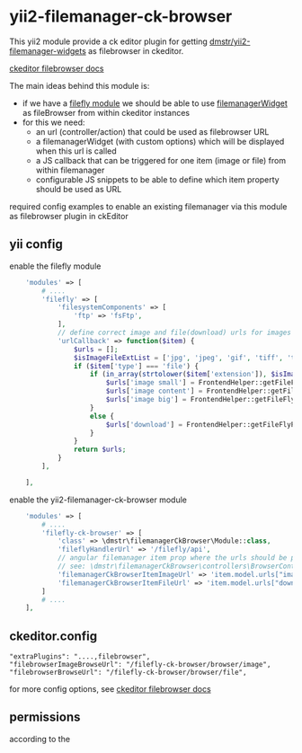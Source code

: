 # yii2-filemanager-ck-browser

This yii2 module provide a ck editor plugin for getting [dmstr/yii2-filemanager-widgets](https://github.com/dmstr/yii2-filemanager-widgets/) as filebrowser in ckeditor.

[ckeditor filebrowser docs](https://ckeditor.com/docs/ckeditor4/latest/guide/dev_file_browser_api.html)

The main ideas behind this module is:
- if we have a [filefly module](https://github.com/dmstr/yii2-filefly-module) we should be able to use [filemanagerWidget](https://github.com/dmstr/yii2-filemanager-widgets/) as fileBrowser from within ckeditor instances
- for this we need:
  - an url (controller/action) that could be used as filebrowser URL
  - a filemanagerWidget (with custom options) which will be displayed when this url is called
  - a JS callback that can be triggered for one item (image or file) from within filemanager
  - configurable JS snippets to be able to define which item property should be used as URL

required config examples to enable an existing filemanager via this module as filebrowser plugin in ckEditor

## yii config

enable the filefly module
```php
    'modules' => [
        # ....
        'filefly' => [
            'filesystemComponents' => [
                'ftp' => 'fsFtp',
            ],
            // define correct image and file(download) urls for images and files for your use cases
            'urlCallback' => function($item) {
                $urls = [];
                $isImageFileExtList = ['jpg', 'jpeg', 'gif', 'tiff', 'tif', 'png', 'bmp'] ;
                if ($item['type'] === 'file') {
                    if (in_array(strtolower($item['extension']), $isImageFileExtList)) {
                        $urls['image small'] = FrontendHelper::getFileFlyPath($item['path'], ImagePresets::MEDIA_CONTENT_S);
                        $urls['image content'] = FrontendHelper::getFileFlyPath($item['path'], ImagePresets::MEDIA_CONTENT);
                        $urls['image big'] = FrontendHelper::getFileFlyPath($item['path'], ImagePresets::MEDIA_CONTENT_BIG);
                    }
                    else {
                        $urls['download'] = FrontendHelper::getFileFlyPath($item['path'], ImagePresets::MEDIA_RAW);
                    }
                }
                return $urls;
            }
        ],

    ],
```

enable the yii2-filemanager-ck-browser module 

```php
    'modules' => [
        # ....
        'filefly-ck-browser' => [
            'class' => \dmstr\filemanagerCkBrowser\Module::class,
            'fileflyHandlerUrl' => '/filefly/api',
            // angular filemanager item prop where the urls should be picked from
            // see: \dmstr\filemanagerCkBrowser\controllers\BrowserController::initCkBrowserVars()
            'filemanagerCkBrowserItemImageUrl' => 'item.model.urls["image content"]',
            'filemanagerCkBrowserItemFileUrl' => 'item.model.urls["download"]'
        ]
        # ....
    ],
```

## ckeditor.config
```
"extraPlugins": "....,filebrowser",
"filebrowserImageBrowseUrl": "/filefly-ck-browser/browser/image",
"filebrowserBrowseUrl": "/filefly-ck-browser/browser/file",
```

for more config options, see [ckeditor filebrowser docs](https://ckeditor.com/docs/ckeditor4/latest/guide/dev_file_browser_api.html)
 
## permissions

according to the 